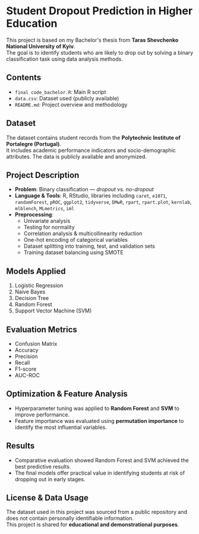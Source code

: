 # Student Dropout Prediction in Higher Education

This project is based on my Bachelor's thesis from **Taras Shevchenko National University of Kyiv**.  
The goal is to identify students who are likely to drop out by solving a binary classification task using data analysis methods.

## Contents

- `final code_bachelor.R`: Main R script
- `data.csv`: Dataset used (publicly available)
- `README.md`: Project overview and methodology

## Dataset

The dataset contains student records from the **Polytechnic Institute of Portalegre (Portugal)**.  
It includes academic performance indicators and socio-demographic attributes. The data is publicly available and anonymized.

## Project Description

- **Problem**: Binary classification — _dropout_ vs. _no-dropout_
- **Language & Tools**: R, RStudio, libraries including `caret`, `e1071`, `randomForest`, `pROC`, `ggplot2`, `tidyverse`, `DMwR`, `rpart`, `rpart.plot`, `kernlab`, `mlblench`, `MLmetrics`, `iml`
- **Preprocessing**:
  - Univariate analysis
  - Testing for normality
  - Correlation analysis & multicollinearity reduction
  - One-hot encoding of categorical variables
  - Dataset splitting into training, test, and validation sets
  - Training dataset balancing using SMOTE

## Models Applied

1. Logistic Regression  
2. Naive Bayes  
3. Decision Tree  
4. Random Forest  
5. Support Vector Machine (SVM)

## Evaluation Metrics

- Confusion Matrix
- Accuracy
- Precision
- Recall
- F1-score
- AUC-ROC

## Optimization & Feature Analysis

- Hyperparameter tuning was applied to **Random Forest** and **SVM** to improve performance.
- Feature importance was evaluated using **permutation importance** to identify the most influential variables.

## Results

- Comparative evaluation showed Random Forest and SVM achieved the best predictive results.
- The final models offer practical value in identifying students at risk of dropping out in early stages.

## License & Data Usage

The dataset used in this project was sourced from a public repository and does not contain personally identifiable information.  
This project is shared for **educational and demonstrational purposes**.
